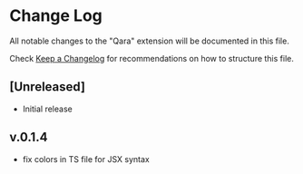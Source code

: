 # Change Log

All notable changes to the "Qara" extension will be documented in this file.

Check [Keep a Changelog](http://keepachangelog.com/) for recommendations on how to structure this file.

## [Unreleased]

- Initial release


## v.0.1.4
- fix colors in TS file for JSX syntax